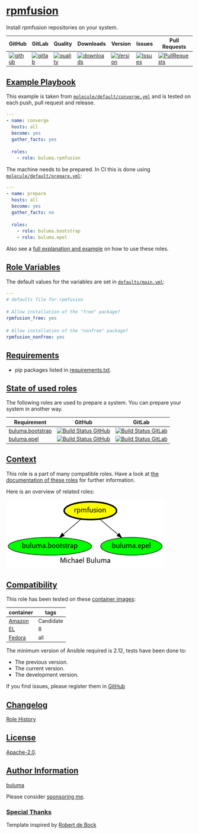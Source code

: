 # [rpmfusion](#rpmfusion)

Install rpmfusion repositories on your system.

|GitHub|GitLab|Quality|Downloads|Version|Issues|Pull Requests|
|------|------|-------|---------|-------|------|-------------|
|[![github](https://github.com/buluma/ansible-role-rpmfusion/workflows/Ansible%20Molecule/badge.svg)](https://github.com/buluma/ansible-role-rpmfusion/actions)|[![gitlab](https://gitlab.com/shadowwalker/ansible-role-rpmfusion/badges/master/pipeline.svg)](https://gitlab.com/shadowwalker/ansible-role-rpmfusion)|[![quality](https://img.shields.io/ansible/quality/58663)](https://galaxy.ansible.com/buluma/rpmfusion)|[![downloads](https://img.shields.io/ansible/role/d/58663)](https://galaxy.ansible.com/buluma/rpmfusion)|[![Version](https://img.shields.io/github/release/buluma/ansible-role-rpmfusion.svg)](https://github.com/buluma/ansible-role-rpmfusion/releases/)|[![Issues](https://img.shields.io/github/issues/buluma/ansible-role-rpmfusion.svg)](https://github.com/buluma/ansible-role-rpmfusion/issues/)|[![PullRequests](https://img.shields.io/github/issues-pr-closed-raw/buluma/ansible-role-rpmfusion.svg)](https://github.com/buluma/ansible-role-rpmfusion/pulls/)|

## [Example Playbook](#example-playbook)

This example is taken from [`molecule/default/converge.yml`](https://github.com/buluma/ansible-role-rpmfusion/blob/master/molecule/default/converge.yml) and is tested on each push, pull request and release.

```yaml
---
- name: converge
  hosts: all
  become: yes
  gather_facts: yes

  roles:
    - role: buluma.rpmfusion
```

The machine needs to be prepared. In CI this is done using [`molecule/default/prepare.yml`](https://github.com/buluma/ansible-role-rpmfusion/blob/master/molecule/default/prepare.yml):

```yaml
---
- name: prepare
  hosts: all
  become: yes
  gather_facts: no

  roles:
    - role: buluma.bootstrap
    - role: buluma.epel
```

Also see a [full explanation and example](https://buluma.github.io/how-to-use-these-roles.html) on how to use these roles.

## [Role Variables](#role-variables)

The default values for the variables are set in [`defaults/main.yml`](https://github.com/buluma/ansible-role-rpmfusion/blob/master/defaults/main.yml):

```yaml
---
# defaults file for rpmfusion

# Allow installation of the "free" package?
rpmfusion_free: yes

# Allow installation of the "nonfree" package?
rpmfusion_nonfree: yes
```

## [Requirements](#requirements)

- pip packages listed in [requirements.txt](https://github.com/buluma/ansible-role-rpmfusion/blob/master/requirements.txt).

## [State of used roles](#state-of-used-roles)

The following roles are used to prepare a system. You can prepare your system in another way.

| Requirement | GitHub | GitLab |
|-------------|--------|--------|
|[buluma.bootstrap](https://galaxy.ansible.com/buluma/bootstrap)|[![Build Status GitHub](https://github.com/buluma/ansible-role-bootstrap/workflows/Ansible%20Molecule/badge.svg)](https://github.com/buluma/ansible-role-bootstrap/actions)|[![Build Status GitLab](https://gitlab.com/shadowwalker/ansible-role-bootstrap/badges/master/pipeline.svg)](https://gitlab.com/shadowwalker/ansible-role-bootstrap)|
|[buluma.epel](https://galaxy.ansible.com/buluma/epel)|[![Build Status GitHub](https://github.com/buluma/ansible-role-epel/workflows/Ansible%20Molecule/badge.svg)](https://github.com/buluma/ansible-role-epel/actions)|[![Build Status GitLab](https://gitlab.com/shadowwalker/ansible-role-epel/badges/master/pipeline.svg)](https://gitlab.com/shadowwalker/ansible-role-epel)|

## [Context](#context)

This role is a part of many compatible roles. Have a look at [the documentation of these roles](https://buluma.github.io/) for further information.

Here is an overview of related roles:

![dependencies](https://raw.githubusercontent.com/buluma/ansible-role-rpmfusion/png/requirements.png "Dependencies")

## [Compatibility](#compatibility)

This role has been tested on these [container images](https://hub.docker.com/u/buluma):

|container|tags|
|---------|----|
|[Amazon](https://hub.docker.com/repository/docker/buluma/amazonlinux/general)|Candidate|
|[EL](https://hub.docker.com/repository/docker/buluma/enterpriselinux/general)|8|
|[Fedora](https://hub.docker.com/repository/docker/buluma/fedora/general)|all|

The minimum version of Ansible required is 2.12, tests have been done to:

- The previous version.
- The current version.
- The development version.

If you find issues, please register them in [GitHub](https://github.com/buluma/ansible-role-rpmfusion/issues)

## [Changelog](#changelog)

[Role History](https://github.com/buluma/ansible-role-rpmfusion/blob/master/CHANGELOG.md)

## [License](#license)

[Apache-2.0](https://github.com/buluma/ansible-role-rpmfusion/blob/master/LICENSE).

## [Author Information](#author-information)

[buluma](https://buluma.github.io/)

Please consider [sponsoring me](https://github.com/sponsors/buluma).

### [Special Thanks](#special-thanks)

Template inspired by [Robert de Bock](https://github.com/robertdebock)
